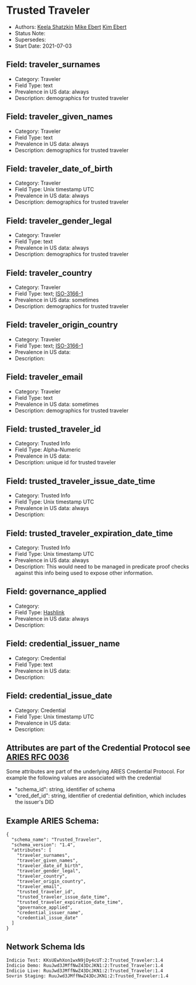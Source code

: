 # Trusted Traveler

- Authors: [Keela Shatzkin](keela@shatzkinsystems.com) [Mike Ebert](mike@indicio.tech) [Kim Ebert](kim@indicio.tech)
- Status Note:
- Supersedes:
- Start Date: 2021-07-03

## Field: traveler_surnames

- Category: Traveler
- Field Type: text
- Prevalence in US data: always
- Description: demographics for trusted traveler

## Field: traveler_given_names

- Category: Traveler
- Field Type: text
- Prevalence in US data: always
- Description: demographics for trusted traveler

## Field: traveler_date_of_birth

- Category: Traveler
- Field Type: Unix timestamp UTC
- Prevalence in US data: always
- Description: demographics for trusted traveler

## Field: traveler_gender_legal

- Category: Traveler
- Field Type: text
- Prevalence in US data: always
- Description: demographics for trusted traveler

## Field: traveler_country

- Category: Traveler
- Field Type: text; [ISO-3166-1](https://en.wikipedia.org/wiki/ISO_3166-1)
- Prevalence in US data: sometimes
- Description: demographics for trusted traveler

## Field: traveler_origin_country

- Category: Traveler
- Field Type: text; [ISO-3166-1](https://en.wikipedia.org/wiki/ISO_3166-1)
- Prevalence in US data:
- Description:

## Field: traveler_email

- Category: Traveler
- Field Type: text
- Prevalence in US data: sometimes
- Description: demographics for trusted traveler

## Field: trusted_traveler_id

- Category: Trusted Info
- Field Type: Alpha-Numeric
- Prevalence in US data:
- Description: unique id for trusted traveler

## Field: trusted_traveler_issue_date_time

- Category: Trusted Info
- Field Type: Unix timestamp UTC
- Prevalence in US data: always
- Description:

## Field: trusted_traveler_expiration_date_time

- Category: Trusted Info
- Field Type: Unix timestamp UTC
- Prevalence in US data: always
- Description: This would need to be managed in predicate proof checks against this info being used to expose other information.

## Field: governance_applied

- Category:
- Field Type: [Hashlink](https://github.com/hyperledger/aries-rfcs/tree/main/features/0641-linking-binary-objects-to-credentials#hashlink)
- Prevalence in US data: always
- Description:

## Field: credential_issuer_name

- Category: Credential
- Field Type: text
- Prevalence in US data:
- Description:

## Field: credential_issue_date

- Category: Credential
- Field Type: Unix timestamp UTC
- Prevalence in US data:
- Description:

## Attributes are part of the Credential Protocol see [ARIES RFC 0036](https://github.com/hyperledger/aries-rfcs/tree/main/features/0036-issue-credential)

Some attributes are part of the underlying ARIES Credential Protocol. For example the following values are associated with the credential

- "schema_id": string, identifier of schema
- "cred_def_id": string, identifier of credential definition, which includes the issuer's DID

## Example ARIES Schema:

```
{
  "schema_name": "Trusted_Traveler",
  "schema_version": "1.4",
  "attributes": [
    "traveler_surnames",
    "traveler_given_names",
    "traveler_date_of_birth",
    "traveler_gender_legal",
    "traveler_country",
    "traveler_origin_country",
    "traveler_email",
    "trusted_traveler_id",
    "trusted_traveler_issue_date_time",
    "trusted_traveler_expiration_date_time",
    "governance_applied",
    "credential_issuer_name",
    "credential_issue_date"
  ]
}
```

## Network Schema Ids

```
Indicio Test: KKsUEwhXon1wxN9jDy4cUT:2:Trusted_Traveler:1.4
Indicio Demo: RuuJwd3JMffNwZ43DcJKN1:2:Trusted_Traveler:1.4
Indicio Live: RuuJwd3JMffNwZ43DcJKN1:2:Trusted_Traveler:1.4
Sovrin Staging: RuuJwd3JMffNwZ43DcJKN1:2:Trusted_Traveler:1.4
```
